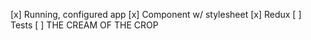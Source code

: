 [x] Running, configured app
[x] Component w/ stylesheet
[x] Redux
[ ] Tests
[ ] THE CREAM OF THE CROP

